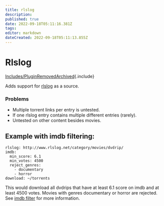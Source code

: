 ```yaml
---
title: rlslog
description: 
published: true
date: 2022-09-18T05:11:16.381Z
tags: 
editor: markdown
dateCreated: 2022-09-18T05:11:13.855Z
---
```


# Rlslog
[Includes/PluginRemovedArchived](/Includes/PluginRemovedArchived){.include}

Adds support for [rlslog](http://rlslog.net) as a source.

### Problems
 * Multiple torrent links per entry is untested.
 * If one rlslog entry contains multiple different entries (rarely).
 * Untested on other content besides movies.

## Example with imdb filtering:
```
rlslog: http://www.rlslog.net/category/movies/dvdrip/
imdb:
  min_score: 6.1
  min_votes: 4500
  reject_genres:
    - documentary
    - horror
download: ~/torrents
```

This would download all dvdrips that have at least 6.1 score on imdb and at least 4500 votes. Movies with genres documentary or horror are rejected. See [imdb filter](/Plugins/imdb) for more information.